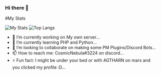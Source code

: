 ### Hi there 👋
#My Stats

![My Stats](https://github-readme-stats.vercel.app/api?username=cosmicnebula200&show_icons=true&count_private=false&hide_title=true)
![Top Langs](https://github-readme-stats.vercel.app/api/top-langs/?username=cosmicnebula200&layout=compact)

- 🔭 I’m currently working on My own server...
- 🌱 I’m currently learning PHP and Python...
- 👯 I’m looking to collaborate on making some PM Plugins/Discord Bots...
- 📫 How to reach me: CosmicNebula#3224 on discord...
- ⚡ Fun fact: I might be under your bed or with AGTHARN on mars and you clicked my profile :D...

